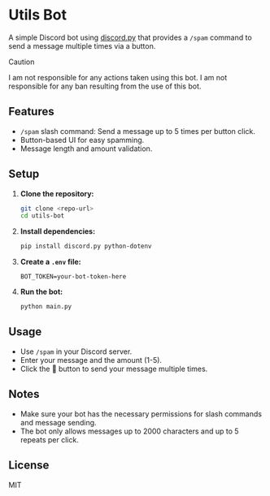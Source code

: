 # Utils Bot

A simple Discord bot using [discord.py](https://discordpy.readthedocs.io/) that provides a `/spam` command to send a message multiple times via a button.

> [!CAUTION]
> I am not responsible for any actions taken using this bot.
> I am not responsible for any ban resulting from the use of this bot.

## Features

- `/spam` slash command: Send a message up to 5 times per button click.
- Button-based UI for easy spamming.
- Message length and amount validation.

## Setup

1. **Clone the repository:**
   ```sh
   git clone <repo-url>
   cd utils-bot
   ```

2. **Install dependencies:**
   ```sh
   pip install discord.py python-dotenv
   ```

3. **Create a `.env` file:**
   ```
   BOT_TOKEN=your-bot-token-here
   ```

4. **Run the bot:**
   ```sh
   python main.py
   ```

## Usage

- Use `/spam` in your Discord server.
- Enter your message and the amount (1-5).
- Click the 📩 button to send your message multiple times.

## Notes

- Make sure your bot has the necessary permissions for slash commands and message sending.
- The bot only allows messages up to 2000 characters and up to 5 repeats per click.

## License

MIT

